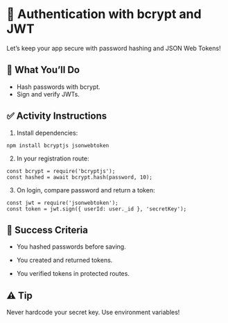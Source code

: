 # 🔐 Authentication with bcrypt and JWT

Let’s keep your app secure with password hashing and JSON Web Tokens!

## 🔧 What You’ll Do

- Hash passwords with bcrypt.
- Sign and verify JWTs.

## ✅ Activity Instructions

1. Install dependencies:
```
npm install bcryptjs jsonwebtoken
```

2. In your registration route:

```
const bcrypt = require('bcryptjs');
const hashed = await bcrypt.hash(password, 10);
```

3. On login, compare password and return a token:

```
const jwt = require('jsonwebtoken');
const token = jwt.sign({ userId: user._id }, 'secretKey');
```

## 🎯 Success Criteria 

* You hashed passwords before saving.

* You created and returned tokens.

* You verified tokens in protected routes.

## ⚠️ Tip
Never hardcode your secret key. Use environment variables!
